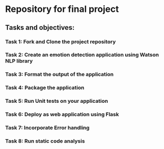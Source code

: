 # Repository for final project


## Tasks and objectives:
### Task 1: Fork and Clone the project repository
### Task 2: Create an emotion detection application using Watson NLP library
### Task 3: Format the output of the application
### Task 4: Package the application
### Task 5: Run Unit tests on your application
### Task 6: Deploy as web application using Flask
### Task 7: Incorporate Error handling
### Task 8: Run static code analysis
